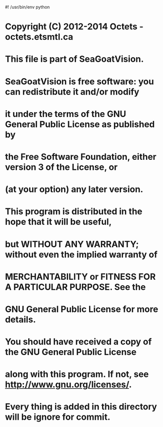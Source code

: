 #! /usr/bin/env python

#    Copyright (C) 2012-2014  Octets - octets.etsmtl.ca
#
#    This file is part of SeaGoatVision.
#
#    SeaGoatVision is free software: you can redistribute it and/or modify
#    it under the terms of the GNU General Public License as published by
#    the Free Software Foundation, either version 3 of the License, or
#    (at your option) any later version.
#
#    This program is distributed in the hope that it will be useful,
#    but WITHOUT ANY WARRANTY; without even the implied warranty of
#    MERCHANTABILITY or FITNESS FOR A PARTICULAR PURPOSE.  See the
#    GNU General Public License for more details.
#
#    You should have received a copy of the GNU General Public License
#    along with this program.  If not, see <http://www.gnu.org/licenses/>.



# Every thing is added in this directory will be ignore for commit.
